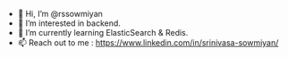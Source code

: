 - 👋 Hi, I’m @rssowmiyan
- 👀 I’m interested in backend.
- 🌱 I’m currently learning ElasticSearch & Redis.
- 📫 Reach out to me : https://www.linkedin.com/in/srinivasa-sowmiyan/

<!---
rssowmiyan/rssowmiyan is a ✨ special ✨ repository because its `README.md` (this file) appears on your GitHub profile.
You can click the Preview link to take a look at your changes.
--->
